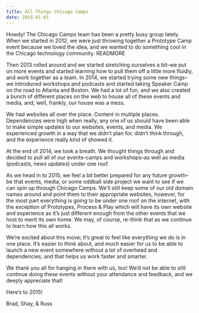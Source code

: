 ```yaml
---
title: All Things Chicago Camps
date: 2015-01-01
---
```


Howdy! The Chicago Camps team has been a pretty busy group lately. When we started in 2012, we were just throwing together a Prototype Camp event because we loved the idea, and we wanted to do something cool in the Chicago technology community. READMORE

Then 2013 rolled around and we started stretching ourselves a bit&#8211;we put on more events and started learning how to pull them off a little more fluidly, and work together as a team. In 2014, we started trying some new things&#8211;we introduced workshops and podcasts and started taking Speaker Camp on the road to Atlanta and Boston. We had a lot of fun, and we also created a bunch of different places on the web to house all of these events and media, and, well, frankly, our house was a mess.

We had websites all over the place. Content in multiple places. Dependencies were high when really, any one of us should have been able to make simple updates to our websites, events, and media. We experienced growth in a way that we didn&#8217;t plan for, didn&#8217;t think through, and the experience really kind of showed it. 

At the end of 2014, we took a breath. We thought things through and decided to pull all of our events&#8211;camps and workshops&#8211;as well as media (podcasts, news updates) under one roof.

As we head in to 2015, we feel a bit better prepared for any future growth&#8211;be that events, media, or some oddball side project we want to see if we can spin up through Chicago Camps. We&#8217;ll still keep some of our old domain names around and point them to their appropriate websites, however, for the most part everything is going to be under one roof on the internet, with the exception of Prototypes, Process &amp; Play which will have its own website and experience as it&#8217;s just different enough from the other events that we host to merit its own home. We may, of course, re-think that as we continue to learn how this all works.

We&#8217;re excited about this move; it&#8217;s great to feel like everything we do is in one place. It&#8217;s easier to think about, and much easier for us to be able to launch a new event somewhere without a lot of overhead and dependencies, and that helps us work faster and smarter.

We thank you all for hanging in there with us, too! We&#8217;d not be able to still continue doing these events without your attendance and feedback, and we deeply appreciate that!

Here&#8217;s to 2015!

Brad, Shay, &amp; Russ


